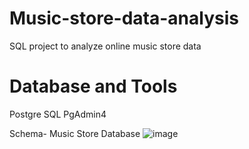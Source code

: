 # Music-store-data-analysis
SQL project to analyze online music store data
# Database and Tools
Postgre SQL
PgAdmin4

Schema- Music Store Database
![image](https://github.com/sajal748/Music-store-data-analysis/assets/89592929/a2cd98c9-610a-44fa-a6b8-83ea0b606144)
